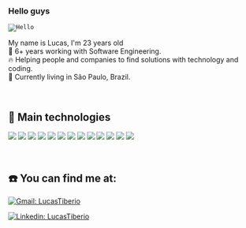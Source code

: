 ### Hello guys
<code><img src="https://media1.giphy.com/media/v1.Y2lkPTc5MGI3NjExbzA0c3cxODhxbHlqZGJpczJ3a29tOHkybXA1MzliajR5MXh4ODE1aSZlcD12MV9pbnRlcm5hbF9naWZfYnlfaWQmY3Q9Zw/1Aj491qX7K45qZs6EP/giphy.gif" alt="Hello" border="0"></code>

My name is Lucas, I'm 23 years old <br />
🦾 6+ years working with Software Engineering. <br />
🔥 Helping people and companies to find solutions with technology and coding. <br />
📍 Currently living in São Paulo, Brazil. <br />

 <br />

## 💼 Main technologies

![](https://img.shields.io/badge/Code-JavaScript-informational?style=flat&logo=JavaScript&logoColor=white&color=4AB197)
![](https://img.shields.io/badge/Code-TypeScript-informational?style=flat&logo=TypeScript&logoColor=white&color=4AB197)
![](https://img.shields.io/badge/Code-React-informational?style=flat&logo=react&logoColor=white&color=4AB197)
![](https://img.shields.io/badge/Code-NextJS-informational?style=flat&logo=NextJS&logoColor=white&color=4AB197)
![](https://img.shields.io/badge/Code-ExpressJS-informational?style=flat&logo=express&logoColor=white&color=4AB197)
![](https://img.shields.io/badge/Code-MongoDB-informational?style=flat&logo=MongoDB&logoColor=white&color=4AB197)
![](https://img.shields.io/badge/Code-Postgres-informational?style=flat&logo=Postgresql&logoColor=white&color=4AB197)
![](https://img.shields.io/badge/Code-GraphQL-informational?style=flat&logo=graphql&logoColor=white&color=4AB197)
![](https://img.shields.io/badge/Code-Redux-informational?style=flat&logo=Redux&logoColor=white&color=4AB197)
![](https://img.shields.io/badge/Code-SQL-informational?style=flat&logo=MySQL&logoColor=white&color=4AB197)
![](https://img.shields.io/badge/Style-Sass-informational?style=flat&logo=Sass&logoColor=white&color=4AB197)
![](https://img.shields.io/badge/Test-Jest-informational?style=flat&logo=jest&logoColor=white&color=4AB197)
![](https://img.shields.io/badge/Test-Cypress-informational?style=flat&logo=Cypress&logoColor=white&color=4AB197)

 <br />

## :phone: You can find me at:
[![Gmail: LucasTiberio](https://img.shields.io/badge/Gmail-D14836?style=for-the-badge&logo=gmail&logoColor=white&link=mailto:ltiberio55@gmail.com)](mailto:ltiberio55@gmail.com)

[![Linkedin: LucasTiberio](https://img.shields.io/badge/LinkedIn-0077B5?style=for-the-badge&logo=linkedin&logoColor=white&link=https://www.linkedin.com/in/brunomaranda/)](https://www.linkedin.com/in/lucas-tiberio/)
